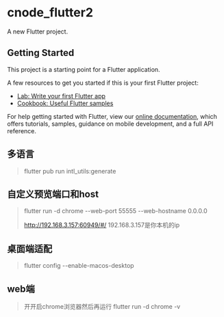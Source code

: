 # cnode_flutter2

A new Flutter project.

## Getting Started

This project is a starting point for a Flutter application.

A few resources to get you started if this is your first Flutter project:

- [Lab: Write your first Flutter app](https://flutter.dev/docs/get-started/codelab)
- [Cookbook: Useful Flutter samples](https://flutter.dev/docs/cookbook)

For help getting started with Flutter, view our
[online documentation](https://flutter.dev/docs), which offers tutorials,
samples, guidance on mobile development, and a full API reference.

## 多语言
> flutter pub run intl_utils:generate

## 自定义预览端口和host
> flutter run -d chrome --web-port 55555 --web-hostname 0.0.0.0
>
> http://192.168.3.157:60949/#/  192.168.3.157是你本机的ip

## 桌面端适配
> flutter config --enable-macos-desktop
>
>

## web端
> 开开启chrome浏览器然后再运行 flutter run -d chrome -v